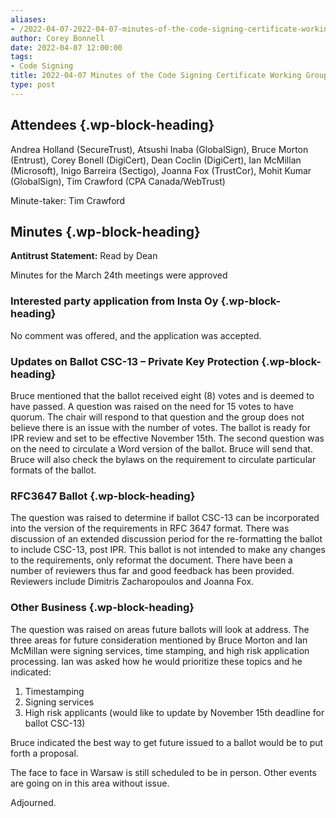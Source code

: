```yaml
---
aliases:
- /2022-04-07-2022-04-07-minutes-of-the-code-signing-certificate-working-group/
author: Corey Bonnell
date: 2022-04-07 12:00:00
tags:
- Code Signing
title: 2022-04-07 Minutes of the Code Signing Certificate Working Group
type: post
---
```


## Attendees {.wp-block-heading}

Andrea Holland (SecureTrust), Atsushi Inaba (GlobalSign), Bruce Morton (Entrust), Corey Bonell (DigiCert), Dean Coclin (DigiCert), Ian McMillan (Microsoft), Inigo Barreira (Sectigo), Joanna Fox (TrustCor), Mohit Kumar (GlobalSign), Tim Crawford (CPA Canada/WebTrust)

Minute-taker: Tim Crawford

## Minutes {.wp-block-heading}

**Antitrust Statement:** Read by Dean

Minutes for the March 24th meetings were approved

### Interested party application from Insta Oy {.wp-block-heading}

No comment was offered, and the application was accepted.

### Updates on Ballot CSC-13 – Private Key Protection {.wp-block-heading}

Bruce mentioned that the ballot received eight (8) votes and is deemed to have passed. A question was raised on the need for 15 votes to have quorum. The chair will respond to that question and the group does not believe there is an issue with the number of votes. The ballot is ready for IPR review and set to be effective November 15th. The second question was on the need to circulate a Word version of the ballot. Bruce will send that. Bruce will also check the bylaws on the requirement to circulate particular formats of the ballot.

### RFC3647 Ballot {.wp-block-heading}

The question was raised to determine if ballot CSC-13 can be incorporated into the version of the requirements in RFC 3647 format. There was discussion of an extended discussion period for the re-formatting the ballot to include CSC-13, post IPR. This ballot is not intended to make any changes to the requirements, only reformat the document. There have been a number of reviewers thus far and good feedback has been provided. Reviewers include Dimitris Zacharopoulos and Joanna Fox.

### Other Business {.wp-block-heading}

The question was raised on areas future ballots will look at address. The three areas for future consideration mentioned by Bruce Morton and Ian McMillan were signing services, time stamping, and high risk application processing. Ian was asked how he would prioritize these topics and he indicated:

1. Timestamping
1. Signing services
1. High risk applicants (would like to update by November 15th deadline for ballot CSC-13)

Bruce indicated the best way to get future issued to a ballot would be to put forth a proposal.

The face to face in Warsaw is still scheduled to be in person. Other events are going on in this area without issue.

Adjourned.